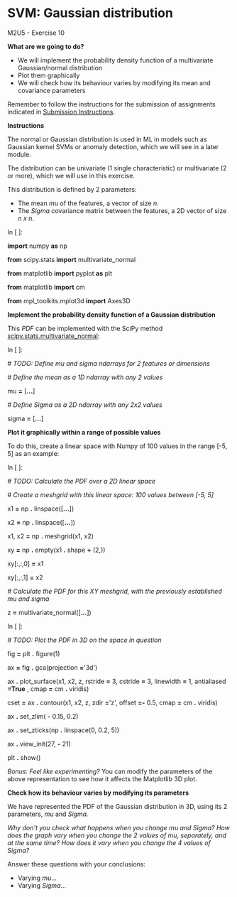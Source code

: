 # **SVM: Gaussian distribution**

M2U5 - Exercise 10

**What are we going to do?**

- We will implement the probability density function of a multivariate Gaussian/normal distribution
- Plot them graphically
- We will check how its behaviour varies by modifying its mean and covariance parameters

Remember to follow the instructions for the submission of assignments indicated in [Submission Instructions](https://github.com/Tokio-School/Machine-Learning/blob/main/Instrucciones%20entregas.md).

**Instructions**

The normal or Gaussian distribution is used in ML in models such as Gaussian kernel SVMs or anomaly detection, which we will see in a later module.

The distribution can be univariate (1 single characteristic) or multivariate (2 or more), which we will use in this exercise.

This distribution is defined by 2 parameters:

- The mean _mu_ of the features, a vector of size _n_.
- The _Sigma_ covariance matrix between the features, a 2D vector of size _n x n_.

In [ ]:

**import** numpy **as** np

**from** scipy.stats **import** multivariate\_normal

**from** matplotlib **import** pyplot **as** plt

**from** matplotlib **import** cm

**from** mpl\_toolkits.mplot3d **import** Axes3D

**Implement the probability density function of a Gaussian distribution**

This _PDF_ can be implemented with the SciPy method [scipy.stats.multivariate\_normal](https://docs.scipy.org/doc/scipy/reference/generated/scipy.stats.multivariate_normal.html):

In [ ]:

_# TODO: Define mu and sigma ndarrays for 2 features or dimensions_

_# Define the mean as a 1D ndarray with any 2 values_

mu **=** [**...**]

_# Define Sigma as a 2D ndarray with any 2x2 values_

sigma **=** [**...**]

**Plot it graphically within a range of possible values**

To do this, create a linear space with Numpy of 100 values in the range [-5, 5] as an example:

In [ ]:

_# TODO: Calculate the PDF over a 2D linear space_

_# Create a meshgrid with this linear space: 100 values between [-5, 5]_

x1 **=** np **.** linspace([**...**])

x2 **=** np **.** linspace([**...**])

x1, x2 **=** np **.** meshgrid(x1, x2)

xy **=** np **.** empty(x1 **.** shape **+** (2,))

xy[:,:,0] **=** x1

xy[:,:,1] **=** x2

_# Calculate the PDF for this XY meshgrid, with the previously established mu and sigma_

z **=** multivariate\_normal([**...**])

In [ ]:

_# TODO: Plot the PDF in 3D on the space in question_

fig **=** plt **.** figure(1)

ax **=** fig **.** gca(projection **=**'3d')

ax **.** plot\_surface(x1, x2, z, rstride **=** 3, cstride **=** 3, linewidth **=** 1, antialiased **=True** , cmap **=** cm **.** viridis)

cset **=** ax **.** contour(x1, x2, z, zdir **=**'z', offset **=-** 0.5, cmap **=** cm **.** viridis)

ax **.** set\_zlim( **-** 0.15, 0.2)

ax **.** set\_zticks(np **.** linspace(0, 0.2, 5))

ax **.** view\_init(27, **-** 21)

plt **.** show()

_Bonus: Feel like experimenting?_ You can modify the parameters of the above representation to see how it affects the Matplotlib 3D plot.

**Check how its behaviour varies by modifying its parameters**

We have represented the PDF of the Gaussian distribution in 3D, using its 2 parameters, _mu_ and _Sigma._

_Why don't you check what happens when you change mu and Sigma? How does the graph vary when you change the 2 values of mu, separately, and at the same time? How does it vary when you change the 4 values of Sigma?_

Answer these questions with your conclusions:

- Varying _mu_...
- Varying _Sigma_...
